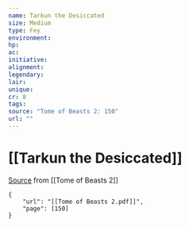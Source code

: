 ```yaml
---
name: Tarkun the Desiccated
size: Medium
type: Fey
environment: 
hp: 
ac: 
initiative: 
alignment: 
legendary: 
lair: 
unique: 
cr: 8
tags: 
source: "Tome of Beasts 2: 150"
url: ""
---
```

# [[Tarkun the Desiccated]]

[Source](zotero://open-pdf/library/items/9UQIAB6R?page=150) from [[Tome of Beasts 2]]

```pdf
{
	"url": "[[Tome of Beasts 2.pdf]]",
	"page": [150]
}
```

